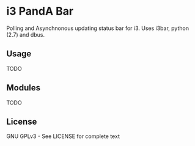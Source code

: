 # i3 PandA Bar
Polling and Asynchnonous updating status bar for i3. Uses i3bar, python (2.7) and dbus.

## Usage
TODO

## Modules
TODO

## License
GNU GPLv3 - See LICENSE for complete text
